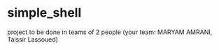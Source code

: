 # simple_shell
project to be done in teams of 2 people (your team: MARYAM AMRANI, Taissir Lassoued)
